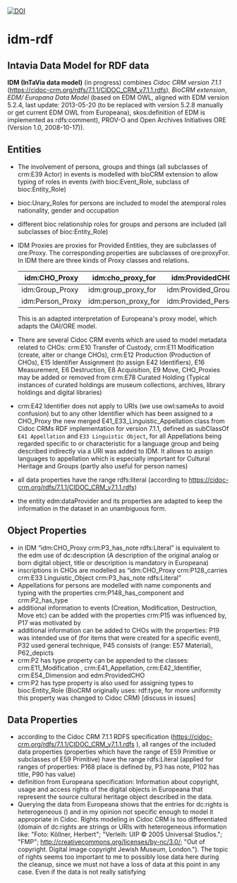 [![DOI](https://zenodo.org/badge/407187246.svg)](https://zenodo.org/badge/latestdoi/407187246)

# idm-rdf
## Intavia Data Model for RDF data
**IDM (InTaVia data model)** (in progress) combines *Cidoc CRM version 7.1.1* (https://cidoc-crm.org/rdfs/7.1.1/CIDOC_CRM_v7.1.1.rdfs), *BioCRM extension*, *EDM/ Europana Data Model* (based on EDM OWL, aligned with EDM version 5.2.4, last update: 2013-05-20 (to be replaced with version 5.2.8 manually or get current EDM OWL from Europeana), skos:definition of EDM is implemented as rdfs:comment), PROV-O and Open Archives Initiatives ORE (Version 1.0, 2008-10-17)).

## Entities
- The involvement of persons, groups and things (all subclasses of crm:E39 Actor) in events is modelled with bioCRM extension to allow typing of roles in events (with bioc:Event_Role, subclass of bioc:Entity_Role)
- bioc:Unary_Roles for persons are included to model the atemporal roles nationality, gender and occupation
- different bioc relationship roles for groups and persons are included (all subclasses of bioc:Entity_Role)
- IDM Proxies are proxies for Provided Entities, they are subclasses of ore:Proxy. The corresponding properties are subclasses of ore:proxyFor.
In IDM there are three kinds of Proxy classes and relations.

   | idm:CHO_Proxy | idm:cho_proxy_for | idm:ProvidedCHO
   | --- | --- | --- |  
   | idm:Group_Proxy | idm:group_proxy_for | idm:Provided_Group
   idm:Person_Proxy | idm:person_proxy_for | idm:Provided_Person

   This is an adapted interpretation of Europeana's proxy model, which adapts the OAI/ORE model.
- There are several Cidoc CRM events which are used to model metadata related to CHOs: crm:E10 Transfer of Custody, crm:E11 Modification (create, alter or change CHOs), crm:E12 Production (Production of CHOs), E15 Identifier Assignment (to assign E42 Identifiers), E16 Measurement, E6 Destruction, E8 Acquisition, E9 Move, 
CHO_Proxies may be added or removed from crm:E78 Curated Holding (Typical instances of curated holdings are museum collections, archives, library holdings and digital libraries)
- crm:E42 Identifier does not apply to URIs (we use owl:sameAs to avoid confusion) but to any other Identifier which has been assigned to a CHO_Proxy
the new merged E41_E33_Linguistic_Appellation class from Cidoc CRMs RDF implementation for version 7.1.1, defined as subClassOf `E41 Appellation` and `E33 Linguistic Object`, for all Appellations being regarded specific to or characteristic for a language group and being described indirectly via a URI was added to IDM. It allows to assign languages to appellation which is especially important for Cultural Heritage and Groups (partly also useful for person names)
- all data properties have the range rdfs:literal (according to https://cidoc-crm.org/rdfs/7.1.1/CIDOC_CRM_v7.1.1.rdfs)
- the entity edm:dataProvider and its properties are adapted to keep the information in the dataset in an unambiguous form.

## Object Properties
- in IDM “idm:CHO_Proxy crm:P3_has_note rdfs:Literal” is equivalent to the edm use of dc:description (A description of the original analog or born digital object, title or description is mandatory in Europeana)
- inscriptions in CHOs are modelled as “idm:CHO_Proxy crm:P128_carries crm:E33 Linguistic_Object crm:P3_has_note rdfs:Literal”
- Appellations for persons are modelled with name components and typing with the properties crm:P148_has_component and crm:P2_has_type
- additional information to events (Creation, Modification, Destruction, Move etc) can be added with the properties crm:P15 was influenced by, P17 was motivated by
- additional information can be added to CHOs with the properties: P19 was intended use of (for items that were created for a specific event), P32 used general technique, P45 consists of (range: E57 Material), P62_depicts
- crm:P2 has type property can be appended to the classes: crm:E11_Modification , crm:E41_Appellation, crm:E42_Identifier, crm:E54_Dimension and edm:ProvidedCHO
- crm:P2 has type property is also used for assigning types to bioc:Entity_Role (BioCRM originally uses: rdf:type, for more uniformity this property was changed to Cidoc CRM) [discuss in issues]

## Data Properties
- according to the Cidoc CRM 7.1.1 RDFS specification (https://cidoc-crm.org/rdfs/7.1.1/CIDOC_CRM_v7.1.1.rdfs ), all ranges of the included data properties (properties which have the range of E59 Primitive or subclasses of E59 Primitive) have the range rdfs:Literal (applied for ranges of properties: P168 place is defined by, P3 has note, P102 has title, P90 has value)
- definition from Europeana specification: Information about copyright, usage and access rights of the digital objects in Europeana that represent the source cultural heritage object described in the data.
- Querying the data from Europeana shows that the entries for dc:rights is heterogeneous () and in my opinion not specific enough to model it appropriate in Cidoc. Rights modeling in Cidoc CRM is too differentiated (domain of dc:rights are strings or URIs with heterogeneous information like: "Foto: Köllner, Herbert"; "Verleih: UIP © 2005 Universal Studios."; "FMP"; http://creativecommons.org/licenses/by-nc/3.0/; "Out of copyright. Digital image copyright Jewish Museum, London."). The topic of rights seems too important to me to possibly lose data here during the cleanup, since we must not have a loss of data at this point in any case. Even if the data is not really satisfying
